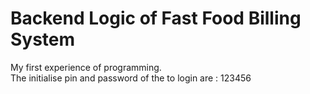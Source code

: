 # Backend Logic of Fast Food Billing System
My first experience of programming.  
The initialise pin and password of the to login are : 123456
